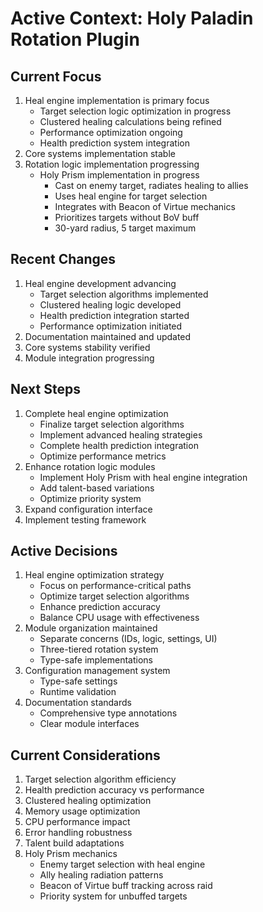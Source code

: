 # Active Context: Holy Paladin Rotation Plugin

## Current Focus
1. Heal engine implementation is primary focus
   - Target selection logic optimization in progress
   - Clustered healing calculations being refined
   - Performance optimization ongoing
   - Health prediction system integration
2. Core systems implementation stable
3. Rotation logic implementation progressing
   - Holy Prism implementation in progress
     * Cast on enemy target, radiates healing to allies
     * Uses heal engine for target selection
     * Integrates with Beacon of Virtue mechanics
     * Prioritizes targets without BoV buff
     * 30-yard radius, 5 target maximum

## Recent Changes
1. Heal engine development advancing
   - Target selection algorithms implemented
   - Clustered healing logic developed
   - Health prediction integration started
   - Performance optimization initiated
2. Documentation maintained and updated
3. Core systems stability verified
4. Module integration progressing

## Next Steps
1. Complete heal engine optimization
   - Finalize target selection algorithms
   - Implement advanced healing strategies
   - Complete health prediction integration
   - Optimize performance metrics
2. Enhance rotation logic modules
   - Implement Holy Prism with heal engine integration
   - Add talent-based variations
   - Optimize priority system
3. Expand configuration interface
4. Implement testing framework

## Active Decisions
1. Heal engine optimization strategy
   - Focus on performance-critical paths
   - Optimize target selection algorithms
   - Enhance prediction accuracy
   - Balance CPU usage with effectiveness
2. Module organization maintained
   - Separate concerns (IDs, logic, settings, UI)
   - Three-tiered rotation system
   - Type-safe implementations
3. Configuration management system
   - Type-safe settings
   - Runtime validation
4. Documentation standards
   - Comprehensive type annotations
   - Clear module interfaces

## Current Considerations
1. Target selection algorithm efficiency
2. Health prediction accuracy vs performance
3. Clustered healing optimization
4. Memory usage optimization
5. CPU performance impact
6. Error handling robustness
7. Talent build adaptations
8. Holy Prism mechanics
   - Enemy target selection with heal engine
   - Ally healing radiation patterns
   - Beacon of Virtue buff tracking across raid
   - Priority system for unbuffed targets